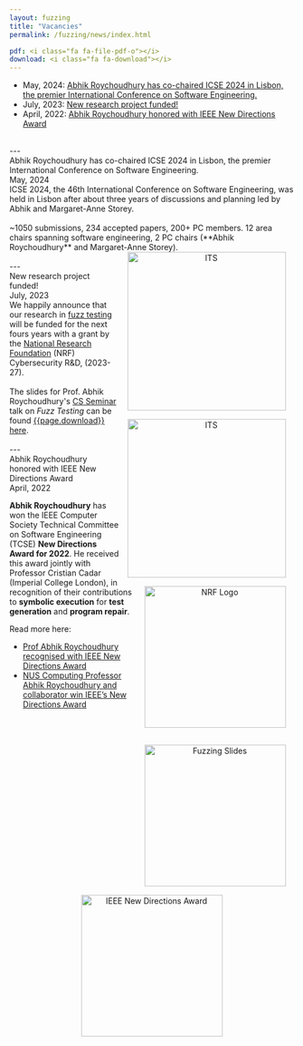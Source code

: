 ```yaml
---
layout: fuzzing
title: "Vacancies"
permalink: /fuzzing/news/index.html

pdf: <i class="fa fa-file-pdf-o"></i>
download: <i class="fa fa-download"></i>
---
```

* May, 2024: <a href="#may-2024">Abhik Roychoudhury has co-chaired ICSE 2024 in Lisbon, the premier International Conference on Software Engineering.</a>
* July, 2023: <a href="#july-2023">New research project funded!</a>
* April, 2022: <a href="#april-2022">Abhik Roychoudhury honored with IEEE New Directions Award</a>


<br>

<div id='may-2024'/>
---
<br>
<div class="row">
    <div class="col-sm-8">
        <div class="news-title">Abhik Roychoudhury has co-chaired ICSE 2024 in Lisbon, the premier International Conference on Software Engineering.</div>
        <div class="news-time">May, 2024</div>
        <div class="news-details">
        ICSE 2024, the 46th International Conference on Software Engineering, was held in Lisbon after about three years of discussions and planning led by Abhik and Margaret-Anne Storey. <br>
        <br>
        ~1050 submissions, 234 accepted papers, 200+ PC members. 12 area chairs spanning software engineering, 2 PC chairs (**Abhik Roychoudhury** and Margaret-Anne Storey)</a>.
        </div>
    </div>
    <div class="col-sm-4 mx-auto my-auto" align="center">      
    <img src="{{ 'images/news/ICSE24_19_RE1657.JPG' | relative_url }}" width="280" alt="ITS" style="float:right; margin: 0px 15px 15px 15px;" />
    <img src="{{ 'images/news/ICSE24_17_RE0306.JPG' | relative_url }}" width="280" alt="ITS" style="float:right; margin: 0px 15px 15px 15px;" />   
    </div>
</div>
<br>

<div id='july-2023'/>
---
<br>
<div class="row">
    <div class="col-sm-8">
        <div class="news-title">New research project funded!</div>
        <div class="news-time">July, 2023</div>
        <div class="news-details">
        We happily announce that our research in <a href="/fuzzing">fuzz testing</a> will be funded for the next fours years with a grant by the <a href="https://www.nrf.gov.sg">National Research Foundation</a> (NRF) Cybersecurity R&D, (2023-27).<br>
        <br>
        The slides for Prof. Abhik Roychoudhury's <a href="https://events.comp.nus.edu.sg/view/20906">CS Seminar</a> talk on <i>Fuzz Testing</i> can be found <a href="{{ '../files/NUSJuly2023.pdf' | relative_url }}">{{page.download}} here</a>.
        </div>
    </div>
    <div class="col-sm-4 mx-auto my-auto" align="center">      
    <img src="{{ 'images/nrf_logo.png' | relative_url }}" width="250" alt="NRF Logo" style="float:right; margin: 0px 15px 30px 15px;" />
    <a href="{{ '../files/NUSJuly2023.pdf' | relative_url }}"><img src="{{ '../files/NUSJuly2023.jpg' | relative_url }}" width="250" alt="Fuzzing Slides" style="float:right; margin: 0px 15px 15px 15px;" /></a>    
    </div>
</div>
<br>


<div id='april-2022'/>
---
<br>
<div class="row">
    <div class="col-sm-8">
        <div class="news-title">
            Abhik Roychoudhury honored with IEEE New Directions Award
        </div>
        <div class="news-time">
            April, 2022
        </div>
        <div class="news-details">
            <p><b>Abhik Roychoudhury</b> has won the IEEE Computer Society Technical Committee on Software Engineering (TCSE) <b>New Directions Award for 2022</b>. He received this award jointly with Professor Cristian Cadar (Imperial College London), in recognition of their contributions to <b>symbolic execution</b> for <b>test generation</b> and <b>program repair</b>.</p>
            <p>Read more here:</p>
            <ul>
                <li><a href="https://news.nus.edu.sg/prof-abhik-roychoudhury-recognised-with-ieee-new-directions-award/">Prof Abhik Roychoudhury recognised with IEEE New Directions Award</a></li>
                <li><a href="https://www.comp.nus.edu.sg/news/2022-ieee-new-directions-award/">NUS Computing Professor Abhik Roychoudhury and collaborator win IEEE’s New Directions Award</a></li>
            </ul>
        </div>
    </div>
    <div class="col-sm-4 mx-auto my-auto" align="center">
        <a href="https://www.comp.nus.edu.sg/news/2022-ieee-new-directions-award/"><img src="{{ '/images/news/20220404_Abhik__Cristian_IEEE_NDA.jpg' | relative_url }}" width="250" alt="IEEE New Directions Award"/></a>
    </div>
</div>
